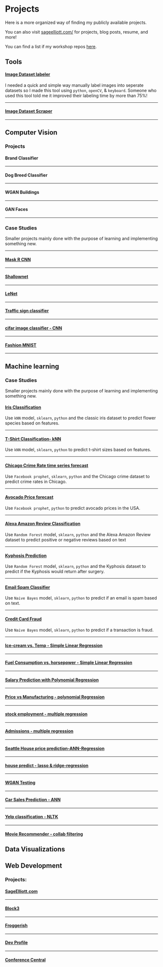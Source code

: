 # Projects

Here is a more organized way of finding my publicly available projects.

You can also visit [sageelliott.com/](https://sageelliott.com) for projects, blog posts, resume,  and more!

You can find a list if my workshop repos [here]().

<!--## Featured Projects-->

## Tools

#### [Image Dataset labeler](https://github.com/sagecodes/image-data-labeler)

I needed a quick and simple way manually label images into seperate datasets so I made this tool using `python`, `openCV`, & `keyboard`. Someone who used this tool told me it improved their labeling time by more than 75%!

----

#### [Image Dataset Scraper](https://github.com/sagecodes/image-scraper)


----



## Computer Vision

### Projects


#### Brand Classifier

----

#### Dog Breed Classifier

----


#### WGAN Buildings

----


#### GAN Faces

----


### Case Studies

Smaller projects mainly done with the purpose of learning and implementing something new.

----


#### [Mask R CNN](https://github.com/sagecodes/mask-r-cnn)

----


#### [Shallownet](https://github.com/sagecodes/shallownet-cnn)

----


#### [LeNet](https://github.com/sagecodes/LeNet-cnn)

----

#### [Traffic sign classifier](https://github.com/sagecodes/traffic-signs-classifier-lenet)

----

#### [cifar image classifier - CNN](https://github.com/sagecodes/cifar-classifier-CNN)

----

#### [Fashion MNIST](https://github.com/sagecodes/fashion-classifier) 


----



## Machine learning 

### Case Studies

Smaller projects mainly done with the purpose of learning and implementing something new.

#### [Iris Classification](https://github.com/sagecodes/irsit-classification2-knn)
Use `kNN` model, `sklearn`, `python` and the classic iris dataset to predict flower species based on features. 

----

#### [T-Shirt Classification- kNN](https://github.com/sagecodes/tshirt-size-prediction)

Use `kNN` model, `sklearn`, `python` to predict t-shirt sizes based on features.

----

#### [Chicago Crime Rate time series forecast](https://github.com/sagecodes/chicago-crime-prediction-fbprophet)

Use `Facebook prophet`, `sklearn`, `python` and the Chicago crime dataset to predict crime rates in Chicago. 

----

#### [Avocado Price forecast](https://github.com/sagecodes/avocado-forecasting-fbprophet)

Use `Facebook prophet`, `python`  to predict avocado prices in the USA. 

----

#### [Alexa Amazon Review Classification](https://github.com/sagecodes/Amazon-Review-Classification-Random-Forest)

Use `Random Forest` model, `sklearn`, `python`  and the Alexa Amazon Review dataset to predict positive or negative reviews based on text

----

#### [Kyphosis Prediction](https://github.com/sagecodes/kyphsis-classifier-random-forest/blob/master/kyphosis-prediction-random-forest.ipynb)

Use `Random Forest` model, `sklearn`, `python`  and the Kyphosis dataset to predict if the Kyphosis would return after surgery. 

----

#### [Email Spam Classifier](https://github.com/sagecodes/spam-classifier-naive-bayes/blob/master/Spam%20classifier.ipynb)

Use `Naive Bayes` model, `sklearn`, `python`  to predict if an email is spam based on text.

----

#### [Credit Card Fraud](https://github.com/sagecodes/credit-fraud-classfier-naive-bayes/blob/master/Credit%20Card%20Fraud%20Classifier.ipynb)

Use `Naive Bayes` model, `sklearn`, `python`  to predict if a transaction is fraud.

----

#### [Ice-cream vs. Temp - Simple Linear Regression](https://github.com/sagecodes/Icecream-temp-simple-linear-regression/blob/master/ice%20cream%20vs%20temp%20regression.ipynb)

----

#### [Fuel Consumption vs. horsepower - Simple Linear Regression](https://github.com/sagecodes/fuel-consumption-linear-regression/blob/master/fuel%20consumption.ipynb)

----

#### [Salary Prediction with Polynomial Regression](https://github.com/sagecodes/salary-prediction-polynomial-regression/blob/master/salary%20prediction%20polynomial%20regression.ipynb)

----

#### [Price vs Manufacturing - polynomial Regression](https://github.com/sagecodes/price-vs-manufacturing-polynomial-regression/blob/master/Cost%20per%20model%20prediction.ipynb)

----

#### [stock employment - multiple regression](https://github.com/sagecodes/stock-employment-multiple-regression/blob/master/s%26p%20500%20predict.ipynb)

----

#### [Admissions - multiple regression](https://github.com/sagecodes/admission-multiple-regression)

----

#### [Seattle House price prediction-ANN-Regression](https://github.com/sagecodes/house-price-prediction-ANN)

----

#### [house predict - lasso & ridge-regression](https://github.com/sagecodes/house-predict-lasso-ridge-regrssion)

----

#### [WGAN Testing](https://github.com/sagecodes/WGAN-Testing)

----

#### [Car Sales Prediction - ANN](https://github.com/sagecodes/car-sales-prediction-ANN)



----

#### [Yelp classification - NLTK](https://github.com/sagecodes/yelp-reviews-Classification-NLP-NLTK)

----

#### [Movie Recommender - collab filtering](https://github.com/sagecodes/movie-recommender-collab-filter)




## Data Visualizations


## Web Development

### Projects:

#### [SageElliott.com](https://github.com/sagecodes/sage-blog)

----

#### [Block3](https://github.com/sagecodes/block3)

----

#### [Froggerish](https://github.com/sagecodes/froggerish)

----

#### [Dev Profile](https://github.com/sagecodes/devpost)

----

#### [Conference Central](https://github.com/sagecodes/conference-central)

